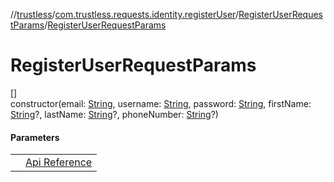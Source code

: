 //[trustless](../../../index.md)/[com.trustless.requests.identity.registerUser](../index.md)/[RegisterUserRequestParams](index.md)/[RegisterUserRequestParams](-register-user-request-params.md)

# RegisterUserRequestParams

[]\
constructor(email: [String](https://kotlinlang.org/api/latest/jvm/stdlib/kotlin/-string/index.html), username: [String](https://kotlinlang.org/api/latest/jvm/stdlib/kotlin/-string/index.html), password: [String](https://kotlinlang.org/api/latest/jvm/stdlib/kotlin/-string/index.html), firstName: [String](https://kotlinlang.org/api/latest/jvm/stdlib/kotlin/-string/index.html)?, lastName: [String](https://kotlinlang.org/api/latest/jvm/stdlib/kotlin/-string/index.html)?, phoneNumber: [String](https://kotlinlang.org/api/latest/jvm/stdlib/kotlin/-string/index.html)?)

#### Parameters

| | |
|---|---|
|  | [Api Reference](https://developer.finto.io/docs/apis/identity#/User%20management/Create%20a%20user) |
